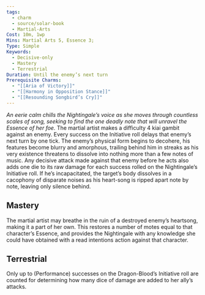 ```yaml
---
tags:
  - charm
  - source/solar-book
  - Martial-Arts
Cost: 10m, 1wp
Mins: Martial Arts 5, Essence 3;
Type: Simple
Keywords:
  - Decisive-only
  - Mastery
  - Terrestrial
Duration: Until the enemy’s next turn
Prerequisite Charms:
  - "[[Aria of Victory]]"
  - "[[Harmony in Opposition Stance]]"
  - "[[Resounding Songbird’s Cry]]"
---
```

*An eerie calm chills the Nightingale’s voice as she moves through countless scales of song, seeking to find the one deadly note that will unravel the Essence of her foe.*
The martial artist makes a difficulty 4 kiai gambit against an enemy. Every success on the Initiative roll delays that enemy’s next turn by one tick. The enemy’s physical form begins to decohere, his features become blurry and amorphous, trailing behind him in streaks as his very existence threatens to dissolve into nothing more than a few notes of music. Any decisive attack made against that enemy before he acts also adds one die to its raw damage for each success rolled on the Nightingale’s Initiative roll. If he’s incapacitated, the target’s body dissolves in a cacophony of disparate noises as his heart-song is ripped apart note by note, leaving only silence behind. 
## Mastery
The martial artist may breathe in the ruin of a destroyed enemy’s heartsong, making it a part of her own. This restores a number of motes equal to that character’s Essence, and provides the Nightingale with any knowledge she could have obtained with a read intentions action against that character. 
## Terrestrial
Only up to (Performance) successes on the Dragon-Blood’s Initiative roll are counted for determining how many dice of damage are added to her ally’s attacks.